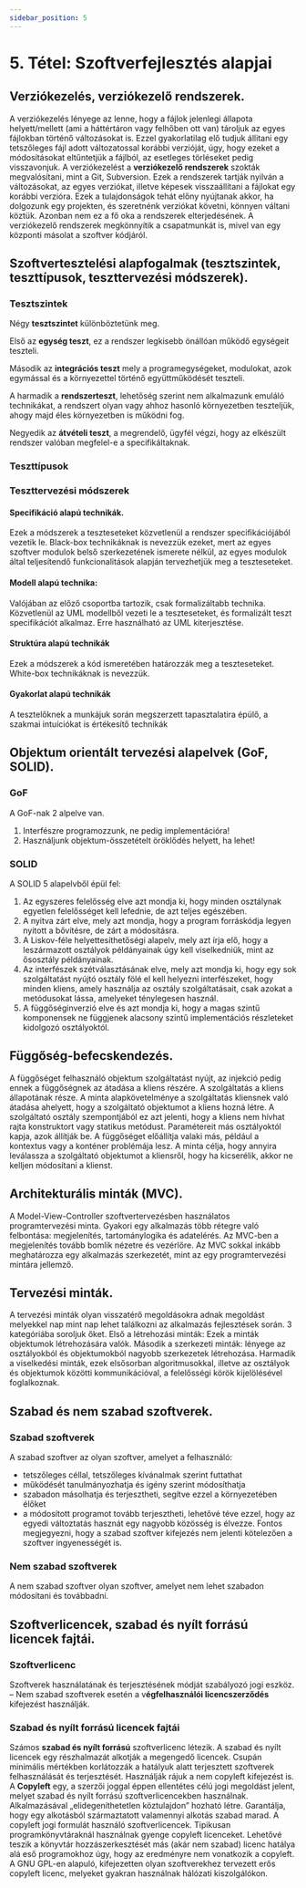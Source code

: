 ```yaml
---
sidebar_position: 5
---
```


# 5. Tétel: Szoftverfejlesztés alapjai

## Verziókezelés, verziókezelő rendszerek.

A verziókezelés lényege az lenne, hogy a fájlok jelenlegi állapota helyett/mellett (ami a háttértáron vagy felhőben ott van) tároljuk az egyes fájlokban történő változásokat is. Ezzel gyakorlatilag elő tudjuk állitani egy tetszőleges fájl adott változatossal korábbi verzióját, úgy, hogy ezeket a módosításokat eltűntetjük a fájlból, az esetleges törléseket pedig visszavonjuk. A verziókezelést a **verziókezelő rendszerek** szokták megvalósítani, mint a Git, Subversion. Ezek a rendszerek tartják nyilván a változásokat, az egyes verziókat, illetve képesek visszaállítani a fájlokat egy korábbi verzióra. Ezek a tulajdonságok tehát előny nyújtanak akkor, ha dolgozunk egy projekten, és szeretnénk verziókat követni, könnyen váltani köztük. Azonban nem ez a fő oka a rendszerek elterjedésének. A verziókezelő rendszerek megkönnyítik a csapatmunkát is, mivel van egy központi másolat a szoftver kódjáról.

## Szoftvertesztelési alapfogalmak (tesztszintek, teszttípusok, teszttervezési módszerek).

### Tesztszintek

Négy **tesztszintet** különböztetünk meg.

Első az **egység teszt**, ez a rendszer legkisebb önállóan működő egységeit teszteli.

Második az **integrációs teszt** mely a programegységeket, modulokat, azok egymással és a környezettel történő együttműködését teszteli.

A harmadik a **rendszerteszt**, lehetőség szerint nem alkalmazunk emuláló technikákat, a rendszert olyan vagy ahhoz hasonló környezetben teszteljük, ahogy majd éles környezetben is működni fog.

Negyedik az **átvételi teszt**, a megrendelő, ügyfél végzi, hogy az elkészült rendszer valóban megfelel-e a specifikáltaknak.

### Teszttípusok

### Teszttervezési módszerek

#### Specifikáció alapú technikák.

Ezek a módszerek a teszteseteket közvetlenül a rendszer specifikációjából vezetik le. Black-box technikáknak is nevezzük ezeket, mert az egyes szoftver modulok belső szerkezetének ismerete nélkül, az egyes modulok által teljesítendő funkcionalitások alapján tervezhetjük meg a teszteseteket.

#### Modell alapú technika:

Valójában az előző csoportba tartozik, csak formalizáltabb technika. Közvetlenül az UML modellből vezeti le a teszteseteket, és formalizált teszt specifikációt alkalmaz. Erre használható az UML kiterjesztése.

#### Struktúra alapú technikák

Ezek a módszerek a kód ismeretében határozzák meg a teszteseteket. White-box technikáknak is nevezzük.

#### Gyakorlat alapú technikák

A tesztelőknek a munkájuk során megszerzett tapasztalatira épülő, a szakmai intuíciókat is értékesítő technikák

## Objektum orientált tervezési alapelvek (GoF, SOLID).

### GoF

A GoF-nak 2 alpelve van.

1. Interfészre programozzunk, ne pedig implementációra!
2. Használjunk objektum-összetételt öröklődés helyett, ha lehet!

### SOLID

A SOLID 5 alapelvből épül fel:

1. Az egyszeres felelősség elve azt mondja ki, hogy minden osztálynak egyetlen felelősséget kell lefednie, de azt teljes egészében.
2. A nyitva zárt elve, mely azt mondja, hogy a program forráskódja legyen nyitott a bővítésre, de zárt a módosításra.
3. A Liskov-féle helyettesíthetőségi alapelv, mely azt írja elő, hogy a leszármazott osztályok példányainak úgy kell viselkedniük, mint az ősosztály példányainak.
4. Az interfészek szétválasztásának elve, mely azt mondja ki, hogy egy sok szolgáltatást nyújtó osztály fölé el kell helyezni interfészeket, hogy minden kliens, amely használja az osztály szolgáltatásait, csak azokat a metódusokat lássa, amelyeket ténylegesen használ.
5. A függőséginverzió elve és azt mondja ki, hogy a magas szintű komponensek ne függjenek alacsony szintű implementációs részleteket kidolgozó osztályoktól.

## Függőség-befecskendezés.

A függőséget felhasználó objektum szolgáltatást nyújt, az injekció pedig ennek a függőségnek az átadása a kliens részére. A szolgáltatás a kliens állapotának része. A minta alapkövetelménye a szolgáltatás kliensnek való átadása ahelyett, hogy a szolgáltató objektumot a kliens hozná létre. A szolgáltató osztály szempontjából ez azt jelenti, hogy a kliens nem hívhat rajta konstruktort vagy statikus metódust. Paramétereit más osztályoktól kapja, azok állítják be. A függőséget előállítja valaki más, például a kontextus vagy a konténer problémája lesz. A minta célja, hogy annyira leválassza a szolgáltató objektumot a kliensről, hogy ha kicserélik, akkor ne kelljen módosítani a klienst.

## Architekturális minták (MVC).

A Model-View-Controller szoftvertervezésben használatos programtervezési minta. Gyakori egy alkalmazás több rétegre való felbontása: megjelenítés, tartománylogika és adatelérés. Az MVC-ben a megjelenítés tovább bomlik nézetre és vezérlőre. Az MVC sokkal inkább meghatározza egy alkalmazás szerkezetét, mint az egy programtervezési mintára jellemző.

## Tervezési minták.

A tervezési minták olyan visszatérő megoldásokra adnak megoldást melyekkel nap mint nap lehet találkozni az alkalmazás fejlesztések során. 3 kategóriába soroljuk őket. Első a létrehozási minták: Ezek a minták objektumok létrehozására valók. Második a szerkezeti minták: lényege az osztályokból és objektumokból nagyobb szerkezetek létrehozása. Harmadik a viselkedési minták, ezek elsősorban algoritmusokkal, illetve az osztályok és objektumok közötti kommunikációval, a felelősségi körök kijelölésével foglalkoznak.

## Szabad és nem szabad szoftverek.

### Szabad szoftverek

A szabad szoftver az olyan szoftver, amelyet a felhasználó:

- tetszőleges céllal, tetszőleges kívánalmak szerint futtathat
- működését tanulmányozhatja és igény szerint módosíthatja
- szabadon másolhatja és terjesztheti, segítve ezzel a környezetében élőket
- a módosított programot tovább terjesztheti, lehetővé téve ezzel, hogy az egyedi változtatás hasznát egy nagyobb közösség is élvezze. Fontos megjegyezni, hogy a szabad szoftver kifejezés nem jelenti kötelezően a szoftver ingyenességét is.

### Nem szabad szoftverek

A nem szabad szoftver olyan szoftver, amelyet nem lehet szabadon módosítani és továbbadni.

## Szoftverlicencek, szabad és nyílt forrású licencek fajtái.

### Szoftverlicenc

Szoftverek használatának és terjesztésének módját szabályozó jogi eszköz. – Nem szabad szoftverek esetén a v**égfelhasználói licencszerződés** kifejezést használják.

### Szabad és nyílt forrású licencek fajtái

Számos **szabad és nyílt forrású** szoftverlicenc létezik. A szabad és nyílt licencek egy részhalmazát alkotják a megengedő licencek. Csupán minimális mértékben korlátozzák a hatályuk alatt terjesztett szoftverek felhasználását és terjesztését. Használják rájuk a nem copyleft kifejezést is. A **Copyleft** egy, a szerzői joggal éppen ellentétes célú jogi megoldást jelent, melyet szabad és nyílt forrású szoftverlicencekben használnak. Alkalmazásával „elidegeníthetetlen köztulajdon” hozható létre. Garantálja, hogy egy alkotásból származtatott valamennyi alkotás szabad marad. A copyleft jogi formulát használó szoftverlicencek. Tipikusan programkönyvtáraknál használnak gyenge copyleft licenceket. Lehetővé teszik a könyvtár hozzászerkesztését más (akár nem szabad) licenc hatálya alá eső programokhoz úgy, hogy az eredményre nem vonatkozik a copyleft. A GNU GPL-en alapuló, kifejezetten olyan szoftverekhez tervezett erős copyleft licenc, melyeket gyakran használnak hálózati kiszolgálókon.
